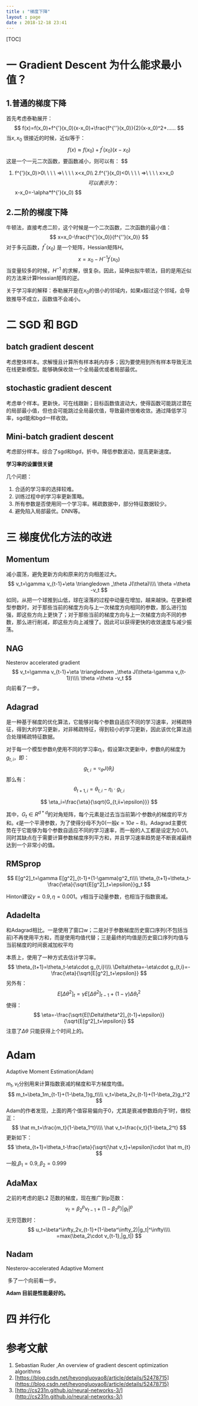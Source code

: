 ```yaml
---
title : "梯度下降"
layout : page
date : 2018-12-18 23:41
---
```


[TOC]



# 一 Gradient Descent 为什么能求最小值？

## 1.普通的梯度下降

首先考虑泰勒展开：
$$
f(x)=f(x_0)+f^{'}(x_0)(x-x_0)+\frac{f^{''}(x_0)}{2}(x-x_0)^2+......
$$
当$x,x_0$ 很接近的时候，近似等于：
$$
f(x)\approx f(x_0)+f^{'}(x_0)(x-x_0)
$$
这是一个一元二次函数，要函数减小，则可以有：
$$
1. f^{'}(x_0)>0\ \ \ \ =>\ \ \ \ x<x_0\\\\
2.f^{'}(x_0)<0\ \ \ \ =>\ \ \ \ x>x_0
$$
可以表示为：
$$
x-x_0=-\alpha*f^{'}(x_0)
$$

## 2.二阶的梯度下降

牛顿法，直接考虑二阶，这个时候是一个二次函数，二次函数的最小值：
$$
x=x_0-\frac{f^{'}(x_0)}{f^{''}(x_0)}
$$
对于多元函数，$f^{''}(x_0)$ 是一个矩阵，Hessian矩阵$H$。
$$
x=x_0-H^{-1}f^{'}(x_0)
$$
当变量较多的时候，$H^{-1}$ 的求解，很复杂。因此，延伸出拟牛顿法，目的是用近似的方法来计算Hessian矩阵的逆。

关于学习率的解释：泰勒展开是在$x_0$的很小的邻域内，如果$x$超过这个邻域，会导致推导不成立，函数值不会减小。

# 二 SGD 和 BGD

## batch gradient descent

考虑整体样本。求解慢且计算所有样本耗内存多；因为要使用到所有样本导致无法在线更新模型。能够确保收敛一个全局最优或者局部最优。

## stochastic gradient descent 

考虑单个样本。更新快，可在线跟新；目标函数值波动大，使得函数可能跳过潜在的局部最小值，但也会可能跳过全局最优值，导致最终很难收敛。通过降低学习率，sgd能和bgd一样收敛。

## Mini-batch gradient descent

考虑部分样本。综合了sgd和bgd，折中。降低参数波动，提高更新速度。

**学习率的设置很关键**

几个问题：

1. 合适的学习率的选择较难。
2. 训练过程中的学习率更新策略。
3. 所有参数是否使用同一个学习率。稀疏数据中，部分特征数据较少。
4. 避免陷入局部最优。DNN等。



# 三 梯度优化方法的改进

## Momentum

  减小震荡，避免更新方向和原来的方向相差过大。
$$
v_t=\gamma v_{t-1}+\eta \triangledown _\theta J(\theta)\\\\
\theta =\theta -v_t
$$
如同，从把一个球推到山低，球在滚落的过程中动量在增加，越来越快。在更新模型参数时，对于那些当前的梯度方向与上一次梯度方向相同的参数，那么进行加强，即这些方向上更快了；对于那些当前的梯度方向与上一次梯度方向不同的参数，那么进行削减，即这些方向上减慢了。因此可以获得更快的收敛速度与减少振荡。



## NAG

Nesterov accelerated gradient
$$
v_t=\gamma v_{t-1}+\eta \triangledown _\theta J(\theta-\gamma v_{t-1})\\\\
\theta =\theta -v_t
$$
向前看了一步。



## Adagrad

是一种基于梯度的优化算法，它能够对每个参数自适应不同的学习速率，对稀疏特征，得到大的学习更新，对非稀疏特征，得到较小的学习更新，因此该优化算法适合处理稀疏特征数据。

对于每一个模型参数$\theta_i$使用不同的学习率$\eta_i$，假设第t次更新中，参数$\theta_i$的梯度为$g_{t,i}$，即：
$$
g_{t,i}=\triangledown _\theta J(\theta_i)
$$
那么有：
$$
\theta_{t+1,i}=\theta_{t,i}-\eta_i\cdot g_{t,i}
$$

$$
\eta_i=\frac{\eta}{\sqrt{G_{t,ii+\epsilon}}}
$$

其中，$G_t\in R^{d*d}$的对角矩阵，每个元素是过去当当前第$i$个参数$\theta_i$的梯度的平方和。$\epsilon$是一个平滑参数，为了使得分母不为0(一般$\epsilon=10e-8$)。Adagrad主要优势在于它能够为每个参数自适应不同的学习速率，而一般的人工都是设定为0.01。同时其缺点在于需要计算参数梯度序列平方和，并且学习速率趋势是不断衰减最终达到一个非常小的值。

## RMSprop

$$
E[g^2]_t=\gamma E[g^2]_{t-1}+(1-\gamma)g^2_t\\\\
\theta_{t+1}=\theta_t-\frac{\eta}{\sqrt{E[g^2]_t+\epsilon}}g_t
$$

Hinton建议$\gamma=0.9,\eta=0.001$。$\gamma$相当于动量参数，也相当于指数衰减。



## Adadelta

  和Adagrad相比。一是使用了窗口w；二是对于参数梯度历史窗口序列(不包括当前)不再使用平方和，而是使用均值代替；三是最终的均值是历史窗口序列均值与当前梯度的时间衰减加权平均

 本质上，使用了一种方式去估计学习率。                
$$
\theta_{t+1}=\theta_t-\eta\cdot g_{t,i}\\\\
\Delta\theta=-\eta\cdot g_{t,i}=-\frac{\eta}{\sqrt{E[g^2]_t+\epsilon}}
$$
另外有：
$$
E[\Delta\theta^2]_t=\gamma E[\Delta\theta^2]_{t-1}+(1-\gamma)\Delta\theta^2_t
$$
使得：
$$
\eta=-\frac{\sqrt{E[\Delta\theta^2]_{t-1}+\epsilon}}{\sqrt{E[g^2]_t+\epsilon}}
$$
注意了$\Delta\theta$ 只能获得上个时间上的。

# Adam

Adaptive Moment Estimation(Adam)

$m_t,v_t$分别用来计算指数衰减的梯度和平方梯度均值。
$$
m_t=\beta_1m_{t-1}+(1-\beta_1)g_t\\\\
v_t=\beta_2v_{t-1}+(1-\beta_2)g_t^2
$$
Adam的作者发现，上面的两个值容易偏向于0，尤其是衰减参数趋向于1时，做校正：
$$
\hat m_t=\frac{m_t}{1-\beta_1^t}\\\\
\hat v_t=\frac{v_t}{1-\beta_2^t}
$$
更新如下：
$$
\theta_{t+1}=\theta_t-\frac{\eta}{\sqrt{\hat v_t}+\epsilon}\cdot \hat m_{t}
$$
一般,$\beta_1=0.9,\beta_2=0.999$

## AdaMax

之前的考虑的是L2 范数的梯度，现在推广到p范数：
$$
v_t=\beta^p_2v_{t-1}+(1-\beta^p_2)|g_t|^p
$$
无穷范数时：
$$
u_t=\beta^\infty_2v_{t-1}+(1-\beta^\infty_2)|g_t|^\infty\\\\
=max(\beta_2\cdot v_{t-1},|g_t|)
$$


## Nadam

Nesterov-accelerated Adaptive Moment

​    多了一个向前看一步。



**Adam 目前是性能最好的。**

# 四 并行化



# 参考文献

1. Sebastian Ruder ,An overview of gradient descent optimization algorithms 
2. [https://blog.csdn.net/heyongluoyao8/article/details/52478715](https://blog.csdn.net/heyongluoyao8/article/details/52478715)
3. [http://cs231n.github.io/neural-networks-3/](http://cs231n.github.io/neural-networks-3/)
